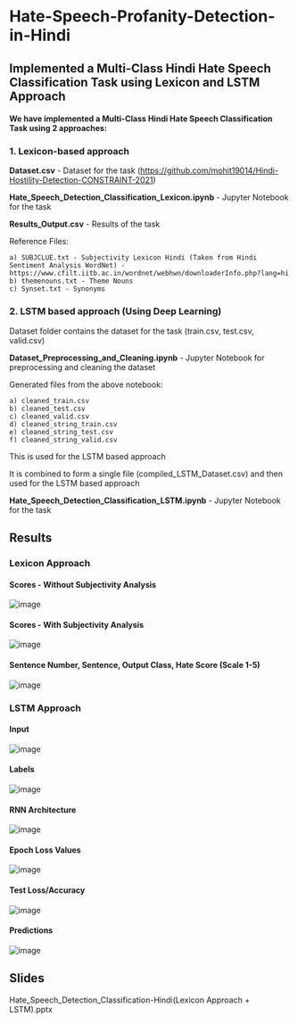 # Hate-Speech-Profanity-Detection-in-Hindi

## Implemented a Multi-Class Hindi Hate Speech Classification Task using Lexicon and LSTM Approach

#### We have implemented a Multi-Class Hindi Hate Speech Classification Task using 2 approaches:

### 1. Lexicon-based approach

**Dataset.csv** - Dataset for the task (https://github.com/mohit19014/Hindi-Hostility-Detection-CONSTRAINT-2021)

**Hate_Speech_Detection_Classification_Lexicon.ipynb** - Jupyter Notebook for the task

**Results_Output.csv** - Results of the task

Reference Files:
```
a) SUBJCLUE.txt - Subjectivity Lexicon Hindi (Taken from Hindi Sentiment Analysis WordNet) - https://www.cfilt.iitb.ac.in/wordnet/webhwn/downloaderInfo.php?lang=hi
b) themenouns.txt - Theme Nouns
c) Synset.txt - Synonyms
```

### 2. LSTM based approach (Using Deep Learning)

Dataset folder contains the dataset for the task (train.csv, test.csv, valid.csv)

**Dataset_Preprocessing_and_Cleaning.ipynb** - Jupyter Notebook for preprocessing and cleaning the dataset

Generated files from the above notebook:
```
a) cleaned_train.csv
b) cleaned_test.csv
c) cleaned_valid.csv
d) cleaned_string_train.csv
e) cleaned_string_test.csv
f) cleaned_string_valid.csv
```

This is used for the LSTM based approach

It is combined to form a single file (compiled_LSTM_Dataset.csv) and then used for the LSTM based approach

**Hate_Speech_Detection_Classification_LSTM.ipynb** - Jupyter Notebook for the task

##  Results

### Lexicon Approach

#### Scores - Without Subjectivity Analysis

![image](https://user-images.githubusercontent.com/63910248/205916298-1118d060-8bc3-4eec-a9b9-e55ba020deb5.png)


#### Scores - With Subjectivity Analysis

![image](https://user-images.githubusercontent.com/63910248/205916356-b6ae2595-ebaa-46b7-9da7-5b6cbb5774c0.png)


#### Sentence Number, Sentence, Output Class, Hate Score (Scale 1-5)

![image](https://user-images.githubusercontent.com/63910248/205915490-183a2d14-238a-46b2-bc5a-a2c4608bb5c5.png)


### LSTM Approach

#### Input

![image](https://user-images.githubusercontent.com/63910248/205917112-29b0de76-5969-4361-8a01-457d622926d9.png)

#### Labels

![image](https://user-images.githubusercontent.com/63910248/205917463-0b59da59-522d-4f11-a121-1f495e319615.png)

#### RNN Architecture

![image](https://user-images.githubusercontent.com/63910248/205917617-c1f65d47-3c36-4c6a-b7d2-f852bef13aa8.png)

#### Epoch Loss Values

![image](https://user-images.githubusercontent.com/63910248/205917840-1271c9c8-1150-4778-91da-f1cbbee711ac.png)

#### Test Loss/Accuracy

![image](https://user-images.githubusercontent.com/63910248/205917982-dd928c1f-8359-4553-a43f-53e40693e4a4.png)

#### Predictions

![image](https://user-images.githubusercontent.com/63910248/205918105-3f058a59-27fd-46f5-a187-e624a6101616.png)

## Slides

Hate_Speech_Detection_Classification-Hindi(Lexicon Approach + LSTM).pptx
